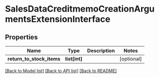 # SalesDataCreditmemoCreationArgumentsExtensionInterface

## Properties
Name | Type | Description | Notes
------------ | ------------- | ------------- | -------------
**return_to_stock_items** | **list[int]** |  | [optional] 

[[Back to Model list]](../README.md#documentation-for-models) [[Back to API list]](../README.md#documentation-for-api-endpoints) [[Back to README]](../README.md)


